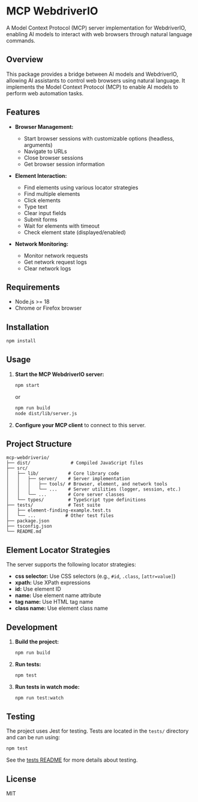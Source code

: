 # MCP WebdriverIO

A Model Context Protocol (MCP) server implementation for WebdriverIO, enabling AI models to interact with web browsers through natural language commands.

## Overview

This package provides a bridge between AI models and WebdriverIO, allowing AI assistants to control web browsers using natural language. It implements the Model Context Protocol (MCP) to enable AI models to perform web automation tasks.

## Features

- **Browser Management:**
  - Start browser sessions with customizable options (headless, arguments)
  - Navigate to URLs
  - Close browser sessions
  - Get browser session information

- **Element Interaction:**
  - Find elements using various locator strategies
  - Find multiple elements
  - Click elements
  - Type text
  - Clear input fields
  - Submit forms
  - Wait for elements with timeout
  - Check element state (displayed/enabled)

- **Network Monitoring:**
  - Monitor network requests
  - Get network request logs
  - Clear network logs

## Requirements

- Node.js >= 18
- Chrome or Firefox browser

## Installation

```bash
npm install
```

## Usage

1. **Start the MCP WebdriverIO server:**
   ```bash
   npm start
   ```
   or
   ```bash
   npm run build
   node dist/lib/server.js
   ```

2. **Configure your MCP client** to connect to this server.

## Project Structure

```
mcp-webdriverio/
├── dist/               # Compiled JavaScript files
├── src/
│   ├── lib/           # Core library code
│   │   ├── server/    # Server implementation
│   │   │   ├── tools/ # Browser, element, and network tools
│   │   │   └── ...    # Server utilities (logger, session, etc.)
│   │   └── ...        # Core server classes
│   └── types/         # TypeScript type definitions
├── tests/             # Test suite
│   ├── element-finding-example.test.ts
│   └── ...           # Other test files
├── package.json
├── tsconfig.json
└── README.md
```

## Element Locator Strategies

The server supports the following locator strategies:

- **css selector:** Use CSS selectors (e.g., `#id`, `.class`, `[attr=value]`)
- **xpath:** Use XPath expressions
- **id:** Use element ID
- **name:** Use element name attribute
- **tag name:** Use HTML tag name
- **class name:** Use element class name

## Development

1. **Build the project:**
   ```bash
   npm run build
   ```

2. **Run tests:**
   ```bash
   npm test
   ```

3. **Run tests in watch mode:**
   ```bash
   npm run test:watch
   ```

## Testing

The project uses Jest for testing. Tests are located in the `tests/` directory and can be run using:

```bash
npm test
```

See the [tests README](./tests/README.md) for more details about testing.

## License

MIT